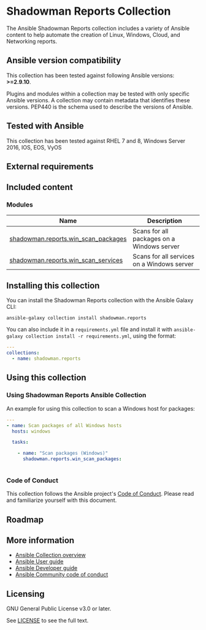 # Shadowman Reports Collection

The Ansible Shadowman Reports collection includes a variety of Ansible content to help automate the creation of Linux, Windows, Cloud, and Networking reports.

<!--start requires_ansible-->
## Ansible version compatibility

This collection has been tested against following Ansible versions: **>=2.9.10**.

Plugins and modules within a collection may be tested with only specific Ansible versions.
A collection may contain metadata that identifies these versions.
PEP440 is the schema used to describe the versions of Ansible.
<!--end requires_ansible-->

## Tested with Ansible

This collection has been tested against RHEL 7 and 8, Windows Server 2016, IOS, EOS, VyOS
<!-- List the versions of Ansible the collection has been tested with. Must match what is in galaxy.yml. -->

## External requirements
<!-- List any external resources the collection depends on, for example minimum versions of an OS, libraries, or utilities. Do not list other Ansible collections here. -->

## Included content
<!--start collection content-->


### Modules
Name | Description
--- | ---
[shadowman.reports.win_scan_packages](https://github.com/shadowman-lab/shadowman.reports/blob/main/docs/shadowman.reports.win_scan_packages_module.rst)|Scans for all packages on a Windows server
[shadowman.reports.win_scan_services](https://github.com/shadowman-lab/shadowman.reports/blob/main/docs/shadowman.reports.win_scan_services_module.rst)|Scans for all services on a Windows server

<!--end collection content-->

## Installing this collection

You can install the Shadowman Reports collection with the Ansible Galaxy CLI:

    ansible-galaxy collection install shadowman.reports

You can also include it in a `requirements.yml` file and install it with `ansible-galaxy collection install -r requirements.yml`, using the format:

```yaml
---
collections:
  - name: shadowman.reports
```
## Using this collection

### Using Shadowman Reports Ansible Collection

An example for using this collection to scan a Windows host for packages:


```yaml
---
- name: Scan packages of all Windows hosts
  hosts: windows

  tasks:

    - name: "Scan packages (Windows)"
      shadowman.reports.win_scan_packages:
      
```


### Code of Conduct
This collection follows the Ansible project's
[Code of Conduct](https://docs.ansible.com/ansible/devel/community/code_of_conduct.html).
Please read and familiarize yourself with this document.

## Roadmap

<!-- Optional. Include the roadmap for this collection, and the proposed release/versioning strategy so users can anticipate the upgrade/update cycle. -->

## More information

- [Ansible Collection overview](https://github.com/ansible-collections/overview)
- [Ansible User guide](https://docs.ansible.com/ansible/latest/user_guide/index.html)
- [Ansible Developer guide](https://docs.ansible.com/ansible/latest/dev_guide/index.html)
- [Ansible Community code of conduct](https://docs.ansible.com/ansible/latest/community/code_of_conduct.html)

## Licensing

GNU General Public License v3.0 or later.

See [LICENSE](https://www.gnu.org/licenses/gpl-3.0.txt) to see the full text.